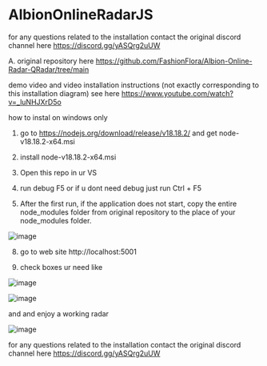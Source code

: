 # AlbionOnlineRadarJS

for any questions related to the installation contact the original discord channel here
https://discord.gg/yASQrg2uUW

A. original repository here https://github.com/FashionFlora/Albion-Online-Radar-QRadar/tree/main

demo video and video installation instructions (not exactly corresponding to this installation diagram) see here
https://www.youtube.com/watch?v=_luNHJXrD5o

how to instal on windows only

1. go to https://nodejs.org/download/release/v18.18.2/ and get node-v18.18.2-x64.msi 

2. install  node-v18.18.2-x64.msi
   
4. Open this repo in ur VS

6. run debug F5 or if u dont need debug just run Ctrl + F5
 
8. After the first run, if the application does not start, copy the entire node_modules folder from original repository to the place of your node_modules folder.  

![image](https://github.com/vlaskinarita/AlbionOnlineRadarJS/assets/120003563/05e7d19c-709e-433d-b851-70509d7cc07c)

8. go to web site http://localhost:5001
   
9. check boxes ur need like

![image](https://github.com/vlaskinarita/AlbionOnlineRadarJS/assets/120003563/61c2741f-abd1-4ad6-9b58-6a85967bfabb)

![image](https://github.com/vlaskinarita/AlbionOnlineRadarJS/assets/120003563/66d955ed-d41d-4631-84e8-322bf12a2cde)


and and enjoy a working radar

![image](https://github.com/vlaskinarita/AlbionOnlineRadarJS/assets/120003563/981ffd16-f1a4-4bd5-b32f-0a33d487d4cd)

for any questions related to the installation contact the original discord channel here https://discord.gg/yASQrg2uUW
